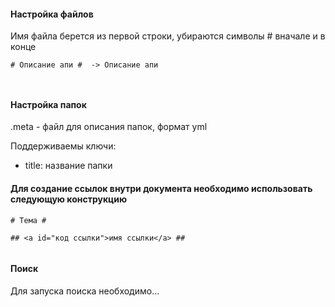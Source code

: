 #### Настройка файлов ####
Имя файла берется из первой строки, убираются символы # вначале и в конце


```
# Описание апи #  -> Описание апи



```


#### Настройка папок ####

.meta - файл для описания папок, формат yml

Поддерживаемы ключи:

- title: название папки




#### Для создание ссылок внутри документа необходимо использовать следующую конструкцию

```
# Тема #

## <a id="код ссылки">имя ссылки</a> ##


```


#### Поиск ####

Для запуска поиска необходимо...
